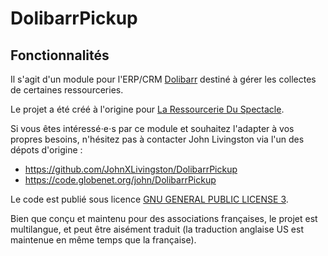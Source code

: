 # DolibarrPickup

## Fonctionnalités

Il s'agit d'un module pour l'ERP/CRM [Dolibarr](https://www.dolibarr.org/) destiné à gérer les collectes de certaines ressourceries.

Le projet a été créé à l'origine pour [La Ressourcerie Du Spectacle](https://www.ressourcerieduspectacle.fr).

Si vous êtes intéressé⋅e⋅s par ce module et souhaitez l'adapter à vos propres besoins,
n'hésitez pas à contacter John Livingston via l'un des dépots d'origine :

- https://github.com/JohnXLivingston/DolibarrPickup
- https://code.globenet.org/john/DolibarrPickup

Le code est publié sous licence [GNU GENERAL PUBLIC LICENSE 3](./COPYING).

Bien que conçu et maintenu pour des associations françaises, le projet est multilangue, et peut être aisément traduit (la traduction anglaise US est maintenue en même temps que la française).
